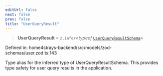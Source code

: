 ```yaml
---
editUrl: false
next: false
prev: false
title: "UserQueryResult"
---
```


> **UserQueryResult** = `z.infer`\<*typeof* [`UserQueryResultSchema`](/docs/code/backend/models/zod-schemas/userzod/variables/userqueryresultschema/)\>

Defined in: home4strays-backend/src/models/zod-schemas/user.zod.ts:143

Type alias for the inferred type of UserQueryResultSchema.
This provides type safety for user query results in the application.
